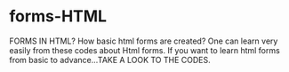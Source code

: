 # forms-HTML
FORMS IN HTML?
How basic html forms are created?
One can learn very easily from these codes about Html forms.
If you want to learn html forms from basic to advance...TAKE A LOOK TO THE CODES.
